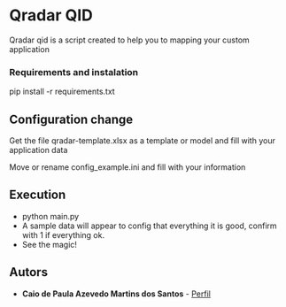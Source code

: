 # Qradar QID 
Qradar qid is a script created to help you to mapping your custom application

### Requirements and instalation
pip install -r requirements.txt

## Configuration change
Get the file qradar-template.xlsx as a template or model and fill with your application data

Move or rename config_example.ini and fill with your information

## Execution
* python main.py
* A sample data will appear to config that everything it is good, confirm with 1 if everything ok.
* See the magic!


## Autors
* **Caio de Paula Azevedo Martins dos Santos** - [Perfil](https://github.com/azevecaio)
